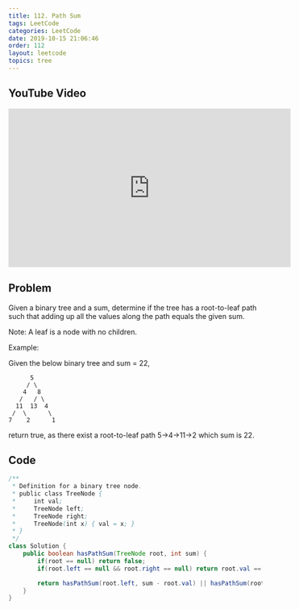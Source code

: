 ```yaml
---
title: 112. Path Sum
tags: LeetCode
categories: LeetCode
date: 2019-10-15 21:06:46
order: 112
layout: leetcode
topics: tree
---
```


## YouTube Video

<iframe width="560" height="315" src="https://www.youtube.com/embed/C0pOWEucp4M" frameborder="0" allow="accelerometer; autoplay; encrypted-media; gyroscope; picture-in-picture" allowfullscreen></iframe>

## Problem

Given a binary tree and a sum, determine if the tree has a root-to-leaf path such that adding up all the values along the path equals the given sum.

Note: A leaf is a node with no children.

Example:

Given the below binary tree and sum = 22,

```
      5
     / \
    4   8
   /   / \
  11  13  4
 /  \      \
7    2      1
```

return true, as there exist a root-to-leaf path 5->4->11->2 which sum is 22.

## Code

```java
/**
 * Definition for a binary tree node.
 * public class TreeNode {
 *     int val;
 *     TreeNode left;
 *     TreeNode right;
 *     TreeNode(int x) { val = x; }
 * }
 */
class Solution {
    public boolean hasPathSum(TreeNode root, int sum) {
        if(root == null) return false;
        if(root.left == null && root.right == null) return root.val == sum;

        return hasPathSum(root.left, sum - root.val) || hasPathSum(root.right, sum - root.val);
    }
}
```

